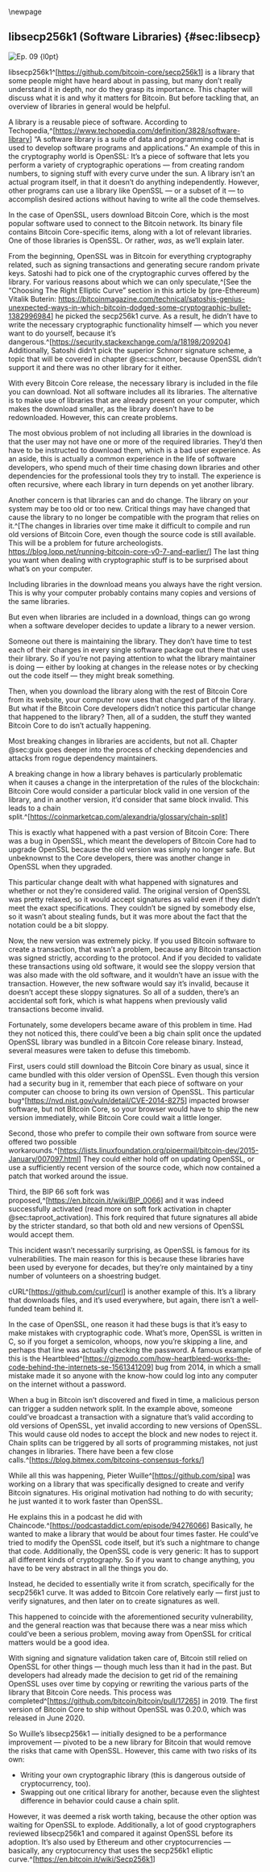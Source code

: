 \newpage
## libsecp256k1 (Software Libraries) {#sec:libsecp}


![Ep. 09 {l0pt}](qr/ep/09.png)

libsecp256k1^[<https://github.com/bitcoin-core/secp256k1>] is a library that some people might have heard about in passing, but many don’t really understand it in depth, nor do they grasp its importance. This chapter will discuss what it is and why it matters for Bitcoin. But before tackling that, an overview of libraries in general would be helpful.

A library is a reusable piece of software. According to Techopedia,^[<https://www.techopedia.com/definition/3828/software-library>] “A software library is a suite of data and programming code that is used to develop software programs and applications.” An example of this in the cryptography world is OpenSSL: It’s a piece of software that lets you perform a variety of cryptographic operations — from creating random numbers, to signing stuff with every curve under the sun. A library isn’t an actual program itself, in that it doesn’t do anything independently. However, other programs can use a library like OpenSSL — or a subset of it — to accomplish desired actions without having to write all the code themselves.

In the case of OpenSSL, users download Bitcoin Core, which is the most popular software used to connect to the Bitcoin network. Its binary file contains Bitcoin Core-specific items, along with a lot of relevant libraries. One of those libraries is OpenSSL. Or rather, _was_, as we’ll explain later.

From the beginning, OpenSSL was in Bitcoin for everything cryptography related, such as signing transactions and generating secure random private keys. Satoshi had to pick one of the cryptographic curves offered by the library. For various reasons about which we can only speculate,^[See the “Choosing The Right Elliptic Curve” section in this article by (pre-Ethereum) Vitalik Buterin: <https://bitcoinmagazine.com/technical/satoshis-genius-unexpected-ways-in-which-bitcoin-dodged-some-cryptographic-bullet-1382996984>] he picked the secp256k1 curve. As a result, he didn’t have to write the necessary cryptographic functionality himself — which you never want to do yourself, because it’s dangerous.^[<https://security.stackexchange.com/a/18198/209204>] Additionally, Satoshi didn’t pick the superior Schnorr signature scheme, a topic that will be covered in chapter @sec:schnorr, because OpenSSL didn’t support it and there was no other library for it either.

With every Bitcoin Core release, the necessary library is included in the file you can download. Not all software includes all its libraries. The alternative is to make use of libraries that are already present on your computer, which makes the download smaller, as the library doesn’t have to be redownloaded. However, this can create problems.

The most obvious problem of not including all libraries in the download is that the user may not have one or more of the required libraries. They’d then have to be instructed to download them, which is a bad user experience. As an aside, this is actually a common experience in the life of software developers, who spend much of their time chasing down libraries and other dependencies for the professional tools they try to install. The experience is often recursive, where each library in turn depends on yet another library.

Another concern is that libraries can and do change. The library on your system may be too old or too new. Critical things may have changed that cause the library to no longer be compatible with the program that relies on it.^[The changes in libraries over time make it difficult to compile and run old versions of Bitcoin Core, even though the source code is still available. This will be a problem for future archeologists. <https://blog.lopp.net/running-bitcoin-core-v0-7-and-earlier/>] The last thing you want when dealing with cryptographic stuff is to be surprised about what’s on your computer.

Including libraries in the download means you always have the right version. This is why your computer probably contains many copies and versions of the same libraries.

But even when libraries are included in a download, things can go wrong when a software developer decides to update a library to a newer version.

Someone out there is maintaining the library. They don’t have time to test each of their changes in every single software package out there that uses their library. So if you’re not paying attention to what the library maintainer is doing — either by looking at changes in the release notes or by checking out the code itself — they might break something.

Then, when you download the library along with the rest of Bitcoin Core from its website, your computer now uses that changed part of the library. But what if the Bitcoin Core developers didn’t notice this particular change that happened to the library? Then, all of a sudden, the stuff they wanted Bitcoin Core to do isn’t actually happening.

Most breaking changes in libraries are accidents, but not all. Chapter @sec:guix goes deeper into the process of checking dependencies and attacks from rogue dependency maintainers.

A breaking change in how a library behaves is particularly problematic when it causes a change in the interpretation of the rules of the blockchain: Bitcoin Core would consider a particular block valid in one version of the library, and in another version, it’d consider that same block invalid. This leads to a chain split.^[<https://coinmarketcap.com/alexandria/glossary/chain-split>]

This is exactly what happened with a past version of Bitcoin Core: There was a bug in OpenSSL, which meant the developers of Bitcoin Core had to upgrade OpenSSL because the old version was simply no longer safe. But unbeknownst to the Core developers, there was another change in OpenSSL when they upgraded.

This particular change dealt with what happened with signatures and whether or not they’re considered valid. The original version of OpenSSL was pretty relaxed, so it would accept signatures as valid even if they didn’t meet the exact specifications. They couldn’t be signed by somebody else, so it wasn’t about stealing funds, but it was more about the fact that the notation could be a bit sloppy.

Now, the new version was extremely picky. If you used Bitcoin software to create a transaction, that wasn’t a problem, because any Bitcoin transaction was signed strictly, according to the protocol. And if you decided to validate these transactions using old software, it would see the sloppy version that was also made with the old software, and it wouldn’t have an issue with the transaction. However, the new software would say it’s invalid, because it doesn’t accept these sloppy signatures. So all of a sudden, there’s an accidental soft fork, which is what happens when previously valid transactions become invalid.

Fortunately, some developers became aware of this problem in time. Had they not noticed this, there could’ve been a big chain split once the updated OpenSSL library was bundled in a Bitcoin Core release binary. Instead, several measures were taken to defuse this timebomb.

First, users could still download the Bitcoin Core binary as usual, since it came bundled with this older version of OpenSSL. Even though this version had a security bug in it, remember that each piece of software on your computer can choose to bring its own version of OpenSSL. This particular bug^[<https://nvd.nist.gov/vuln/detail/CVE-2014-8275>] impacted browser software, but not Bitcoin Core, so your browser would have to ship the new version immediately, while Bitcoin Core could wait a little longer.

Second, those who prefer to compile their own software from source were offered two possible workarounds.^[<https://lists.linuxfoundation.org/pipermail/bitcoin-dev/2015-January/007097.html>] They could either hold off on updating OpenSSL, or use a sufficiently recent version of the source code, which now contained a patch that worked around the issue.

Third, the BIP 66 soft fork was proposed,^[<https://en.bitcoin.it/wiki/BIP_0066>] and it was indeed successfully activated (read more on soft fork activation in chapter @sec:taproot_activation). This fork required that future signatures all abide by the stricter standard, so that both old and new versions of OpenSSL would accept them.

This incident wasn’t necessarily surprising, as OpenSSL is famous for its vulnerabilities. The main reason for this is because these libraries have been used by everyone for decades, but they’re only maintained by a tiny number of volunteers on a shoestring budget.

cURL^[<https://github.com/curl/curl>] is another example of this. It’s a library that downloads files, and it’s used everywhere, but again, there isn’t a well-funded team behind it.

In the case of OpenSSL, one reason it had these bugs is that it’s easy to make mistakes with cryptographic code. What’s more, OpenSSL is written in C, so if you forget a semicolon, whoops, now you’re skipping a line, and perhaps that line was actually checking the password. A famous example of this is the Heartbleed^[<https://gizmodo.com/how-heartbleed-works-the-code-behind-the-internets-se-1561341209>] bug from 2014, in which a small mistake made it so anyone with the know-how could log into any computer on the internet without a password.

When a bug in Bitcoin isn’t discovered and fixed in time, a malicious person can trigger a sudden network split. In the example above, someone could’ve broadcast a transaction with a signature that’s valid according to old versions of OpenSSL, yet invalid according to new versions of OpenSSL. This would cause old nodes to accept the block and new nodes to reject it. Chain splits can be triggered by all sorts of programming mistakes, not just changes in libraries. There have been a few close calls.^[<https://blog.bitmex.com/bitcoins-consensus-forks/>]

While all this was happening, Pieter Wuille^[<https://github.com/sipa>] was working on a library that was specifically designed to create and verify Bitcoin signatures. His original motivation had nothing to do with security; he just wanted it to work faster than OpenSSL.

He explains this in a podcast he did with Chaincode.^[<https://podcastaddict.com/episode/94276066>] Basically, he wanted to make a library that would be about four times faster. He could’ve tried to modify the OpenSSL code itself, but it’s such a nightmare to change that code. Additionally, the OpenSSL code is very generic: It has to support all different kinds of cryptography. So if you want to change anything, you have to be very abstract in all the things you do.

Instead, he decided to essentially write it from scratch, specifically for the secp256k1 curve. It was added to Bitcoin Core relatively early — first just to verify signatures, and then later on to create signatures as well.

This happened to coincide with the aforementioned security vulnerability, and the general reaction was that because there was a near miss which could’ve been a serious problem, moving away from OpenSSL for critical matters would be a good idea.

With signing and signature validation taken care of, Bitcoin still relied on OpenSSL for other things — though much less than it had in the past. But developers had already made the decision to get rid of the remaining OpenSSL uses over time by copying or rewriting the various parts of the library that Bitcoin Core needs. This process was completed^[<https://github.com/bitcoin/bitcoin/pull/17265>] in 2019. The first version of Bitcoin Core to ship without OpenSSL was 0.20.0, which was released in June 2020.

So Wuille’s libsecp256k1 — initially designed to be a performance improvement — pivoted to be a new library for Bitcoin that would remove the risks that came with OpenSSL. However, this came with two risks of its own:

 - Writing your own cryptographic library (this is dangerous outside of cryptocurrency, too).
 - Swapping out one critical library for another, because even the slightest difference in behavior could cause a chain split.

However, it was deemed a risk worth taking, because the other option was waiting for OpenSSL to explode. Additionally, a lot of good cryptographers reviewed libsecp256k1 and compared it against OpenSSL before its adoption. It’s also used by Ethereum and other cryptocurrencies — basically, any cryptocurrency that uses the secp256k1 elliptic curve.^[<https://en.bitcoin.it/wiki/Secp256k1>]
